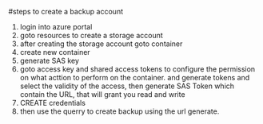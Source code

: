 #steps to create a backup account
1. login into azure portal
2. goto resources to create a storage account
3. after creating the storage account goto container
4. create new container
5. generate SAS key
6. goto access key and shared access tokens to configure the permission on what acttion to perform on the container.
and generate tokens and select the validity of the access, then generate SAS Token which contain the URL, that will grant you read and write
7. CREATE credentials
8. then use the querry to create backup using the url generate.
